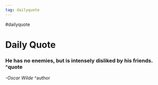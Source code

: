 ```yaml
---
tag: dailyquote
---
```


#dailyquote

# Daily Quote

### He has no enemies, but is intensely disliked by his friends. ^quote
*-Oscar Wilde* ^author

